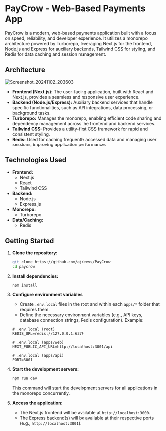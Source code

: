 # PayCrow - Web-Based Payments App

PayCrow is a modern, web-based payments application built with a focus on speed, reliability, and developer experience. It utilizes a monorepo architecture powered by Turborepo, leveraging Next.js for the frontend, Node.js and Express for auxiliary backends, Tailwind CSS for styling, and Redis for data caching and session management.

## Architecture
![Screenshot_20241102_203603](https://github.com/user-attachments/assets/64aea4d2-02e5-44b0-bdfe-e58e30e45cf8)



* **Frontend (Next.js):** The user-facing application, built with React and Next.js, provides a seamless and responsive user experience.
* **Backend (Node.js/Express):** Auxiliary backend services that handle specific functionalities, such as API integrations, data processing, or background tasks.
* **Turborepo:** Manages the monorepo, enabling efficient code sharing and dependency management across the frontend and backend services.
* **Tailwind CSS:** Provides a utility-first CSS framework for rapid and consistent styling.
* **Redis:** Used for caching frequently accessed data and managing user sessions, improving application performance.

## Technologies Used

* **Frontend:**
    * Next.js
    * React
    * Tailwind CSS
* **Backend:**
    * Node.js
    * Express.js
* **Monorepo:**
    * Turborepo
* **Data/Caching:**
    * Redis

## Getting Started

1.  **Clone the repository:**

    ```bash
    git clone https://github.com/ajdeevs/PayCrow
    cd paycrow
    ```

2.  **Install dependencies:**

    ```bash
    npm install
    ```

3.  **Configure environment variables:**

    * Create `.env.local` files in the root and within each `apps/*` folder that requires them.
    * Define the necessary environment variables (e.g., API keys, database connection strings, Redis configuration). Example:

    ```
    # .env.local (root)
    REDIS_URL=redis://127.0.0.1:6379
    ```

    ```
    # .env.local (apps/web)
    NEXT_PUBLIC_API_URL=http://localhost:3001/api
    ```

    ```
    # .env.local (apps/api)
    PORT=3001
    ```

4.  **Start the development servers:**

    ```bash
    npm run dev
    ```

    This command will start the development servers for all applications in the monorepo concurrently.

5.  **Access the application:**

    * The Next.js frontend will be available at `http://localhost:3000`.
    * The Express backend(s) will be available at their respective ports (e.g., `http://localhost:3001`).
